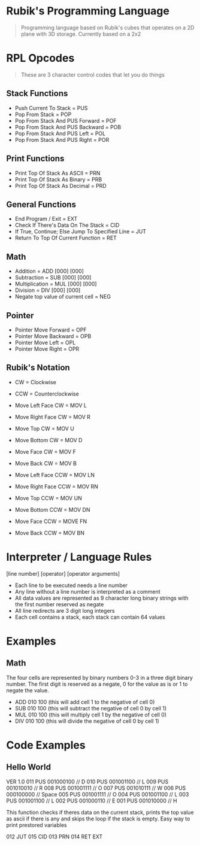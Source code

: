 # Rubik's Programming Language

> Programming language based on Rubik's cubes that operates on a 2D plane with 3D storage. Currently based on a 2x2

# RPL Opcodes
> These are 3 character control codes that let you do things

## Stack Functions
 - Push Current To Stack = PUS
 - Pop From Stack = POP
 - Pop From Stack And PUS Forward = POF
 - Pop From Stack And PUS Backward = POB
 - Pop From Stack And PUS Left = POL
 - Pop From Stack And PUS Right = POR

## Print Functions
 - Print Top Of Stack As ASCII = PRN
 - Print Top Of Stack As Binary = PRB
 - Print Top Of Stack As Decimal =  PRD

## General Functions
 - End Program / Exit = EXT
 - Check If There's Data On The Stack = CID
 - If True, Continue; Else Jump To Specified Line = JUT
 - Return To Top Of Current Function = RET

## Math
 - Addition = ADD [000] [000]
 - Subtraction = SUB [000] [000]
 - Multiplication = MUL [000] [000]
 - Division = DIV [000] [000]
 - Negate top value of current cell = NEG

## Pointer
 - Pointer Move Forward = OPF
 - Pointer Move Backward = OPB
 - Pointer Move Left = OPL
 - Pointer Move Right = OPR

## Rubik's Notation
 - CW = Clockwise
 - CCW = Counterclockwise

 - Move Left Face CW = MOV L
 - Move Right Face CW = MOV R
 - Move Top CW = MOV U
 - Move Bottom CW = MOV D
 - Move Face CW = MOV F
 - Move Back CW = MOV B

 - Move Left Face CCW = MOV LN
 - Move Right Face CCW = MOV RN
 - Move Top CCW = MOV UN
 - Move Bottom CCW = MOV DN
 - Move Face CCW = MOVE FN
 - Move Back CCW = MOV BN

# Interpreter / Language Rules

[line number] [operator] [operator arguments]

 - Each line to be executed needs a line number
 - Any line without a line number is interpreted as a comment
 - All data values are represented as 9 character long binary strings with the first number reserved as negate
 - All line redirects are 3 digit long integers
 - Each cell contains a stack, each stack can contain 64 values

# Examples

## Math
The four cells are represented by binary numbers 0-3 in a three digit binary number. The first digit is reserved as a negate, 0 for the value as is or 1 to negate the value.

 - ADD 010 100 (this will add cell 1 to the negative of cell 0)
 - SUB 010 100 (this will subtract the negative of cell 0 by cell 1)
 - MUL 010 100 (this will multiply cell 1 by the negative of cell 0)
 - DIV 010 100 (this will divide the negative of cell 0 by cell 1)

# Code Examples

## Hello World

VER 1.0
011 PUS 001000100 // D
010 PUS 001001100 // L
009 PUS 001010010 // R
008 PUS 001001111 // O
007 PUS 001010111 // W
006 PUS 000100000 // Space
005 PUS 001001111 // O
004 PUS 001001100 // L
003 PUS 001001100 // L
002 PUS 001000110 // E
001 PUS 001010000 // H

This function checks if theres data on the current stack,
prints the top value as ascii if there is any and skips
the loop if the stack is empty. Easy way to print prestored
variables

012 JUT 015 CID
013 PRN
014 RET
EXT

